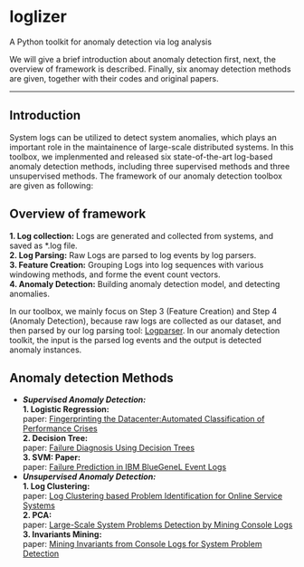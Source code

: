 # loglizer
A Python toolkit for anomaly detection via log analysis

We will give a brief introduction about anomaly detection first, next, the overview of framework is described. Finally, six anomay detection methods are given, together with their codes and original papers.

***
## Introduction
System logs can be utilized to detect system anomalies, which plays an important role in the maintainence of large-scale distributed systems. In this toolbox, we implenmented and released six state-of-the-art log-based anomaly detection methods, including three supervised methods and three unsupervised methods. The framework of our anomaly detection toolbox are given as following:

## Overview of framework
**1. Log collection:** Logs are generated and collected from systems, and saved as \*.log file.    
**2. Log Parsing:** Raw Logs are parsed to log events by log parsers.  
**3. Feature Creation:** Grouping Logs into log sequences with various windowing methods, and forme the event count vectors.  
**4. Anomaly Detection:** Building anomaly detection model, and detecting anomalies.  

In our toolbox, we mainly focus on Step 3 (Feature Creation) and Step 4 (Anomaly Detection), because raw logs are collected as our dataset, and then parsed by our log parsing tool: [Logparser](https://github.com/cuhk-cse/logparser). In our anomaly detection toolkit, the input is the parsed log events and the output is detected anomaly instances. 

## Anomaly detection Methods
* ***Supervised Anomaly Detection:***  
  **1. Logistic Regression:**  
  paper: [Fingerprinting the Datacenter:Automated Classification of Performance Crises](http://delivery.acm.org/10.1145/1760000/1755926/p111-bodik.pdf?ip=137.189.205.45&id=1755926&acc=ACTIVE%20SERVICE&key=CDD1E79C27AC4E65%2E63D3CA449C1BD759%2E4D4702B0C3E38B35%2E4D4702B0C3E38B35&CFID=618976206&CFTOKEN=89837482&__acm__=1463921661_0e7a2639d248dd919d3ec446bfa12586)  
  **2. Decision Tree:**  
  paper: [Failure Diagnosis Using Decision Trees](http://www.cs.berkeley.edu/~brewer/papers/icac2004_chen_diagnosis.pdf)  
  **3. SVM: Paper:**  
  paper: [Failure Prediction in IBM BlueGeneL Event Logs](http://ieeexplore.ieee.org/stamp/stamp.jsp?tp=&arnumber=4536397)  
* ***Unsupervised Anomaly Detection:***  
  **1. Log Clustering:**  
  paper: [Log Clustering based Problem Identification for Online Service Systems](http://www.msr-waypoint.net/apps/pubs/default.aspx?id=260324)  
  **2. PCA:**  
  paper: [Large-Scale System Problems Detection by Mining Console Logs](https://www.usenix.org/legacy/event/sysml08/tech/full_papers/xu/xu.pdf)  
  **3. Invariants Mining:**  
  paper: [Mining Invariants from Console Logs for System Problem Detection](http://research.microsoft.com/pubs/121673/Mining%20Invariants%20from%20Console%20Logs.pdf)  



